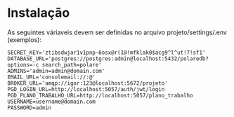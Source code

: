 Instalação
==========

As seguintes váriaveis devem ser definidas no arquivo projeto/settings/.env (exemplos):

    SECRET_KEY='ztibsdwjar1v1pnp-6osx@r(1@!mfklak0$acg9^l^ut!7!sf1'
    DATABASE_URL='postgres://postgres:admin@localhost:5432/polaredb?options=-c search_path=polare'
    ADMINS='admin=admin@domain.com'
    EMAIL_URL='consolemail://:@'
    BROKER_URL='amqp://igor:123@localhost:5672/projeto'
    PGD_LOGIN_URL=http://localhost:5057/auth/jwt/login
    PGD_PLANO_TRABALHO_URL=http://localhost:5057/plano_trabalho
    USERNAME=username@domain.com
    PASSWORD=admin

